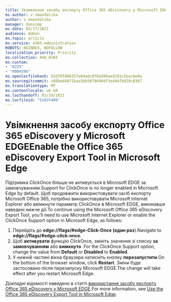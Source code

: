 ```yaml
---
title: Увімкнення засобу експорту Office 365 eDiscovery у Microsoft EDGE
ms.author: v-smandalika
author: v-smandalika
manager: dansimp
ms.date: 03/17/2021
audience: Admin
ms.topic: article
ms.service: o365-administration
ROBOTS: NOINDEX, NOFOLLOW
localization_priority: Priority
ms.collection: Adm_O365
ms.custom:
- "8225"
- "9004596"
ms.openlocfilehash: 62d78f806257e04adc8f0a599aed291c5bac0e0a
ms.sourcegitcommit: c08bed4071baa3bb5879496df3ed44fb828c8367
ms.translationtype: MT
ms.contentlocale: uk-UA
ms.lasthandoff: 03/19/2021
ms.locfileid: "51037496"
---
```

# <a name="enable-the-office-365-ediscovery-export-tool-in-microsoft-edge"></a><span data-ttu-id="1553d-102">Увімкнення засобу експорту Office 365 eDiscovery у Microsoft EDGE</span><span class="sxs-lookup"><span data-stu-id="1553d-102">Enable the Office 365 eDiscovery Export Tool in Microsoft Edge</span></span>

<span data-ttu-id="1553d-103">Підтримка ClickOnce більше не активується в Microsoft EDGE за замовчуванням.</span><span class="sxs-lookup"><span data-stu-id="1553d-103">Support for ClickOnce is no longer enabled in Microsoft Edge by default.</span></span> <span data-ttu-id="1553d-104">Щоб продовжити використовувати засіб експорту Microsoft Office 365, потрібно використовувати Microsoft Internet Explorer або ввімкнути параметр ClickOnce в Microsoft EDGE, виконавши наведені нижче дії.</span><span class="sxs-lookup"><span data-stu-id="1553d-104">To continue using the Microsoft Office 365 eDiscovery Export Tool, you'll need to use Microsoft Internet Explorer or enable the ClickOnce Support option in Microsoft Edge, as follows:</span></span>

1. <span data-ttu-id="1553d-105">Перейдіть до **edge://flags/#edge-Click-Once (один раз**).</span><span class="sxs-lookup"><span data-stu-id="1553d-105">Navigate to **edge://flags/#edge-click-once**.</span></span>
2. <span data-ttu-id="1553d-106">Щоб **активувати** функцію ClickOnce, змініть значення зі списку **за замовчуванням** або **вимкнуто** .</span><span class="sxs-lookup"><span data-stu-id="1553d-106">For the ClickOnce Support option, change the value from **Default** or **Disabled** to **Enabled**.</span></span>
3. <span data-ttu-id="1553d-107">У нижній частині вікна браузера натисніть кнопку **перезапустити**.</span><span class="sxs-lookup"><span data-stu-id="1553d-107">On the bottom of the browser window, click **Restart**.</span></span> <span data-ttu-id="1553d-108">Зміни буде застосовано після перезапуску Microsoft EDGE.</span><span class="sxs-lookup"><span data-stu-id="1553d-108">The change will take effect after you restart Microsoft Edge.</span></span>

<span data-ttu-id="1553d-109">Докладні відомості наведено в статті [використання засобу експорту Office 365 eDiscovery у Microsoft EDGE](https://docs.microsoft.com/microsoft-365/compliance/configure-edge-to-export-search-results).</span><span class="sxs-lookup"><span data-stu-id="1553d-109">For more information, see [Use the Office 365 eDiscovery Export Tool in Microsoft Edge](https://docs.microsoft.com/microsoft-365/compliance/configure-edge-to-export-search-results).</span></span>


